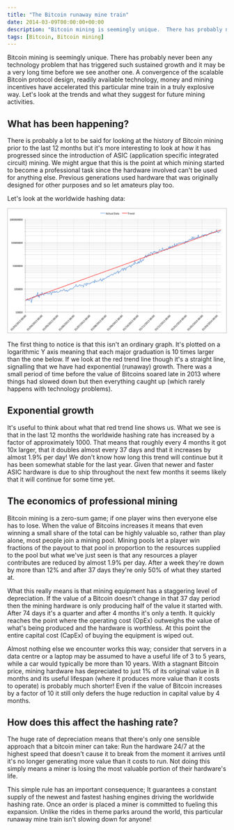 ```yaml
---
title: "The Bitcoin runaway mine train"
date: 2014-03-09T00:00:00+00:00
description: "Bitcoin mining is seemingly unique.  There has probably never been any technology problem that has triggered such sustained growth and it may be a very long time before we see another one. A convergence of the scalable Bitcoin protocol design, readily available technology, money and mining incentives have accelerated this particular mine train in a truly explosive way. Let's look at the trends and what they suggest for future mining activities."
tags: [Bitcoin, Bitcoin mining]
---
```

Bitcoin mining is seemingly unique.  There has probably never been any
technology problem that has triggered such sustained growth and it may
be a very long time before we see another one.  A convergence of the
scalable Bitcoin protocol design, readily available technology, money
and mining incentives have accelerated this particular mine train in a
truly explosive way.  Let's look at the trends and what they suggest for
future mining activities.

## What has been happening?

There is probably a lot to be said for looking at the history of Bitcoin
mining prior to the last 12 months but it's more interesting to look at
how it has progressed since the introduction of ASIC (application
specific integrated circuit) mining.  We might argue that this is the
point at which mining started to become a professional task since the
hardware involved can't be used for anything else.  Previous generations
used hardware that was originally designed for other purposes and so let
amateurs play too.

Let's look at the worldwide hashing data:

![20140309-hash-12months](./20140309-hash-12months.png)

The first thing to notice is that this isn't an ordinary graph.  It's
plotted on a logarithmic Y axis meaning that each major graduation is 10
times larger than the one below.  If we look at the red trend line though
it's a straight line, signalling that we have had exponential (runaway)
growth.  There was a small period of time before the value of Bitcoins
soared late in 2013 where things had slowed down but then everything
caught up (which rarely happens with technology problems).

## Exponential growth

It's useful to think about what that red trend line shows us.  What we
see is that in the last 12 months the worldwide hashing rate has
increased by a factor of approximately 1000.  That means that roughly
every 4 months it got 10x larger, that it doubles almost every 37 days
and that it increases by almost 1.9% per day! We don't know how long
this trend will continue but it has been somewhat stable for the last
year.  Given that newer and faster ASIC hardware is due to ship
throughout the next few months it seems likely that it will continue for
some time yet.

## The economics of professional mining

Bitcoin mining is a zero-sum game; if one player wins then everyone else
has to lose.  When the value of Bitcoins increases it means that even
winning a small share of the total can be highly valuable so, rather
than play alone, most people join a mining pool.  Mining pools let a
player win fractions of the payout to that pool in proportion to the
resources supplied to the pool but what we've just seen is that any
resources a player contributes are reduced by almost 1.9% per day.  After
a week they're down by more than 12% and after 37 days they're only
50% of what they started at.

What this really means is that mining equipment has a staggering level
of depreciation.  If the value of a Bitcoin doesn't change in that 37
day period then the mining hardware is only producing half of the value
it started with.  After 74 days it's a quarter and after 4 months it's
only a tenth.  It quickly reaches the point where the operating cost
(OpEx) outweighs the value of what's being produced and the hardware is
worthless.  At this point the entire capital cost (CapEx) of buying the
equipment is wiped out.

Almost nothing else we encounter works this way; consider that servers
in a data centre or a laptop may be assumed to have a useful life of 3
to 5 years, while a car would typically be more than 10 years.  With a
stagnant Bitcoin price, mining hardware has depreciated to just 1% of
its original value in 8 months and its useful lifespan (where it
produces more value than it costs to operate) is probably much shorter!
Even if the value of Bitcoin increases by a factor of 10 it still only
defers the huge reduction in capital value by 4 months.

## How does this affect the hashing rate?

The huge rate of depreciation means that there's only one sensible
approach that a bitcoin miner can take: Run the hardware 24/7 at the
highest speed that doesn't cause it to break from the moment it arrives
until it's no longer generating more value than it costs to run.  Not
doing this simply means a miner is losing the most valuable portion of
their hardware's life.

This simple rule has an important consequence; It guarantees a constant
supply of the newest and fastest hashing engines driving the worldwide
hashing rate.  Once an order is placed a miner is committed to fueling
this expansion.  Unlike the rides in theme parks around the world, this
particular runaway mine train isn't slowing down for anyone!

